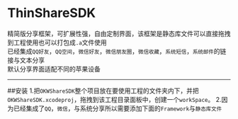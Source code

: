 ThinShareSDK
===
精简版分享框架，可扩展性强，自由定制界面，该框架是静态库文件可以直接拖拽到工程使用也可以打包成`.a`文件使用<br>
已经集成`QQ好友`，`QQ空间`，`微信好友`，`微信朋友圈`，`微信收藏`，`系统短信`，`系统邮件`的链接与文本分享<br>
默认分享界面适配不同的苹果设备

---

##安装
1.把`OKWShareSDK`整个项目放在要使用工程的文件夹内下，并把`OKWShareSDK.xcodeproj`，拖拽到该工程目录面板中，创建一个`workSpace`。
2.因为已经集成了`QQ`，`微信`，与系统分享所以需要添加下面的`Framework`与`静态库文件`

